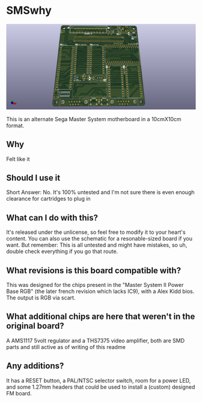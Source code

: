# SMSwhy

![](SMS_Replacement.png)

This is an alternate Sega Master System motherboard in a 10cmX10cm format.

## Why

Felt like it

## Should I use it

Short Answer: No. It's 100% untested and I'm not sure there is even enough clearance for cartridges to plug in

## What can I do with this?

It's released under the unlicense, so feel free to modify it to your heart's content. You can also use the schematic for a resonable-sized board if you want. But remember: This is all untested and might have mistakes, so uh, double check everything if you go that route.

## What revisions is this board compatible with?

This was designed for the chips present in the "Master System II Power Base RGB" (the later french revision which lacks IC9), with a Alex Kidd bios. The output is RGB via scart.

## What additional chips are here that weren't in the original board?

A AMS1117 5volt regulator and a THS7375 video amplifier, both are SMD parts and still active as of writing of this readme

## Any additions?

It has a RESET button, a PAL/NTSC selector switch, room for a power LED, and some 1.27mm headers that could be used to install a (custom) designed FM board.
